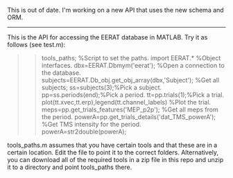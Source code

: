 This is out of date. I'm working on a new API that uses the new schema and ORM.

--------------------------------
This is the API for accessing the EERAT database in MATLAB.
Try it as follows (see test.m):
>>tools_paths; %Script to set the paths.
>>import EERAT.* %Object interfaces.
>>dbx=EERAT.Dbmym('eerat'); %Open a connection to the database.
>>subjects=EERAT.Db_obj.get_obj_array(dbx,'Subject'); %Get all subjects;
>>ss=subjects(3);%Pick a subject.
>>pp=ss.periods(end);%Pick a period.
>>tt=pp.trials(1);%Pick a trial.
>>plot(tt.xvec,tt.erp),legend(tt.channel_labels) %Plot the trial.
>>meps=pp.get_trials_features('MEP_p2p'); %Get all meps from the period.
>>powerA=pp.get_trials_details('dat_TMS_powerA'); %Get TMS intensity for the period.
>>powerA=str2double(powerA);

tools_paths.m assumes that you have certain tools and that these are in 
a certain location.
Edit the file to point it to the correct folders.
Alternatively, you can download all of the required tools in a zip file
in this repo and unzip it to a directory and point tools_paths there.